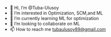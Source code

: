 - 👋 Hi, I’m @Tuba-Ulusoy
- 👀 I’m interested in Optimization, SCM,and ML
- 🌱 I’m currently learning ML for optimization
- 💞️ I’m looking to collaborate on ML
- 📫 How to reach me tubaulusoy89@gmail.com

<!---
tubaulusoy/tubaulusoy is a ✨ special ✨ repository because its `README.md` (this file) appears on your GitHub profile.
You can click the Preview link to take a look at your changes.
--->
